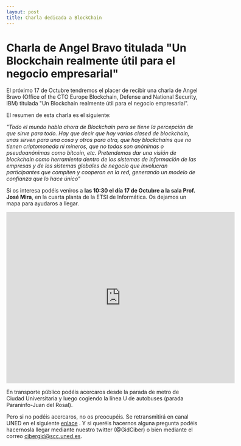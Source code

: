 ```yaml
---
layout: post
title: Charla dedicada a BlockChain
---
```


# Charla de Angel Bravo titulada "Un  Blockchain  realmente útil  para  el negocio  empresarial"

El próximo 17 de Octubre tendremos el placer de recibir una charla de Angel Bravo (Office of the CTO Europe Blockchain,  Defense and National Security, IBM) titulada "Un  Blockchain  realmente útil  para  el negocio  empresarial".

El resumen de esta charla es el siguiente:

*"Todo el  mundo  habla  ahora  de Blockchain pero   se tiene la  percepción  de que sirve  para  todo.  Hay que decir  que  hay varias clased  de blockchain,  unas  sirven  para  una cosa  y otros  para  otra,  que   hay  blockchains  que no  tienen criptomoneda ni mineros,  que no  todas  son  anónimas  o  pseudoanónimas  como  bitcoin, etc.   Pretendemos  dar  una  visión de blockchain  como  herramienta  dentro  de los sistemas  de información  de las empresas y  de los  sistemas  globales  de  negocio  que  involucran participantes  que  compiten  y   cooperan  en  la red, generando  un modelo  de  confianza  que lo  hace  único"*

Si os interesa podéis veniros a **las 10:30 el día 17 de Octubre a la sala Prof. José Mira**, en la cuarta planta de la ETSI de Informática. Os dejamos un mapa para ayudaros a llegar. 

<iframe src="https://www.google.com/maps/embed?pb=!1m18!1m12!1m3!1d3036.101786183031!2d-3.740221584603051!3d40.45088407936129!2m3!1f0!2f0!3f0!3m2!1i1024!2i768!4f13.1!3m3!1m2!1s0xd42282c9067557f%3A0x874e55b37d2d193c!2sUNED-ETSI+Inform%C3%A1tica!5e0!3m2!1ses!2ses!4v1539070163555" width="600" height="450" frameborder="0" style="border:0" allowfullscreen></iframe>

En transporte público podéis acercaros desde la parada de metro de Ciudad Universitaria y luego cogiendo la línea U de autobuses (parada Paraninfo-Juan del Rosal).
 
Pero si no podéis acercaros, no os preocupéis. Se retransmitirá en canal UNED en el siguiente [enlace](https://canal.uned.es/live/event/5bbb173bb1111f476d8b4569) . Y si queréis hacernos alguna pregunta podéis hacernosla llegar mediante nuestro twitter (@GidCiber) o bien mediante el correo cibergid@scc.uned.es.
